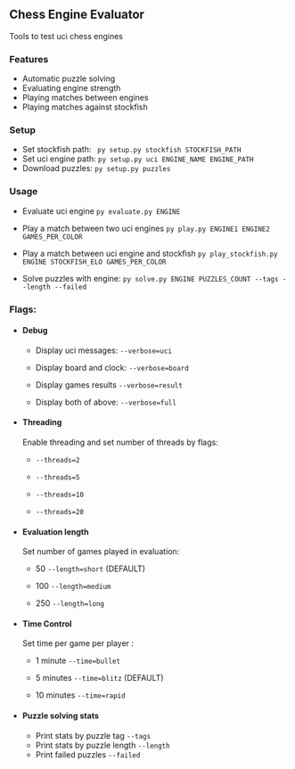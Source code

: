 ## Chess Engine Evaluator

Tools to test uci chess engines

### Features

- Automatic puzzle solving
- Evaluating engine strength
- Playing matches between engines
- Playing matches against stockfish

### Setup

- Set stockfish path:
  `` py setup.py stockfish STOCKFISH_PATH``
- Set uci engine path:
  ``py setup.py uci ENGINE_NAME ENGINE_PATH``
- Download puzzles:
  ``py setup.py puzzles``

### Usage

- Evaluate uci engine
  ``py evaluate.py ENGINE``

- Play a match between two uci engines
  ``py play.py ENGINE1 ENGINE2 GAMES_PER_COLOR``

- Play a match between uci engine and stockfish
  ``py play_stockfish.py ENGINE STOCKFISH_ELO GAMES_PER_COLOR``

- Solve puzzles with engine:
  ``py solve.py ENGINE PUZZLES_COUNT --tags --length --failed``

### Flags:

- #### Debug

    - Display uci messages: ``--verbose=uci``

    - Display board and clock: ``--verbose=board``

    - Display games results ``--verbose=result``

    - Display both of above: ``--verbose=full``

- #### Threading

  Enable threading and set number of threads by flags:

    - ``--threads=2``

    - ``--threads=5``

    - ``--threads=10``

    - ``--threads=20``

- #### Evaluation length

  Set number of games played in evaluation:

    - 50 ``--length=short`` (DEFAULT)

    - 100 ``--length=medium``

    - 250 ``--length=long``

- #### Time Control

  Set time per game per player :

    - 1 minute ``--time=bullet``

    - 5 minutes  ``--time=blitz`` (DEFAULT)

    - 10 minutes  ``--time=rapid``

- #### Puzzle solving stats

    - Print stats by puzzle tag ``--tags``
    - Print stats by puzzle length ``--length``
    - Print failed puzzles ``--failed``